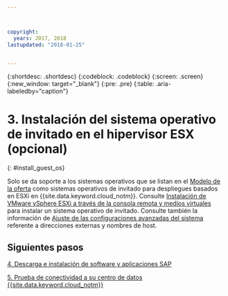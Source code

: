 ```yaml
---



copyright:
  years: 2017, 2018
lastupdated: "2018-01-25"


---
```


{:shortdesc: .shortdesc}
{:codeblock: .codeblock}
{:screen: .screen}
{:new_window: target="_blank"}
{:pre: .pre}
{:table: .aria-labeledby="caption"}

# 3. Instalación del sistema operativo de invitado en el hipervisor ESX (opcional)
{: #install_guest_os}

Solo se da soporte a los sistemas operativos que se listan en el [Modelo de la oferta](/docs/infrastructure/sap-netweaver/sap-about.html#offer_model) como sistemas operativos de invitado para despliegues basados en ESXi en {{site.data.keyword.cloud_notm}}. Consulte [Instalación de VMware vSphere ESXi a través de la consola remota y medios virtuales](https://console.bluemix.net/docs/infrastructure/vmware/installing-vmware-vsphere-esxi-remote-console-and-virtual-media.html#installing-vmware-vsphere-esxi-via-remote-console-and-virtual-media) para instalar un sistema operativo de invitado. Consulte también la información de [Ajuste de las configuraciones avanzadas del sistema](/docs/infrastructure/sap-netweaver/sap-setting-up-infrastructure.html#adv_config) referente a direcciones externas y nombres de host.

## Siguientes pasos

  [4. Descarga e instalación de software y aplicaciones SAP](/docs/infrastructure/sap-netweaver/sap-installing-SAP-landscape.html)
  
  [5. Prueba de conectividad a su centro de datos {{site.data.keyword.cloud_notm}}](/docs/infrastructure/sap-netweaver/sap-testing-connectivity.html)
